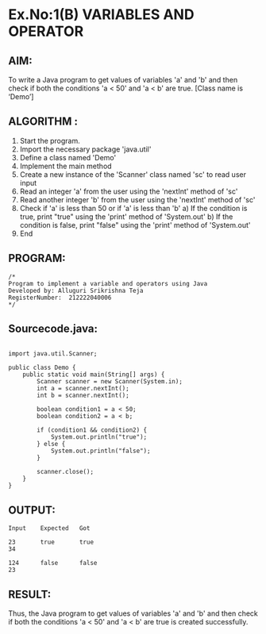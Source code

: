 # Ex.No:1(B) VARIABLES AND OPERATOR

## AIM:
To write a Java program to get values of variables 'a' and 'b' and then check if both the conditions 'a < 50' and 'a < b' are true. [Class name is ‘Demo’]

## ALGORITHM :
1.	Start the program.
2.	Import the necessary package 'java.util'
3.	Define a class named 'Demo'
4.	Implement the main method
5.	Create a new instance of the 'Scanner' class named 'sc' to read user input
6.	Read an integer 'a' from the user using the 'nextInt' method of 'sc'
7.	Read another integer 'b' from the user using the 'nextInt' method of 'sc'
8.	Check if 'a' is less than 50 or if 'a' is less than 'b'
a)	If the condition is true, print "true" using the 'print' method of 'System.out'
b)	If the condition is false, print "false" using the 'print' method of 'System.out'
9.	End





## PROGRAM:
 ```
/*
Program to implement a variable and operators using Java
Developed by: Alluguri Srikrishna Teja
RegisterNumber:  212222040006
*/
```

## Sourcecode.java:
```

import java.util.Scanner;

public class Demo {
    public static void main(String[] args) {
        Scanner scanner = new Scanner(System.in);
        int a = scanner.nextInt();
        int b = scanner.nextInt();

        boolean condition1 = a < 50;
        boolean condition2 = a < b;

        if (condition1 && condition2) {
            System.out.println("true");
        } else {
            System.out.println("false");
        }

        scanner.close();
    }
}

```







## OUTPUT:

```
Input    Expected   Got

23       true       true
34

124      false      false
23

```


## RESULT:
Thus, the Java program to get values of variables 'a' and 'b' and then check if both the conditions 'a < 50' and 'a < b' are true is created successfully.
